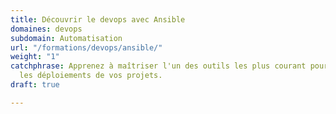 ```yaml
---
title: Découvrir le devops avec Ansible
domaines: devops
subdomain: Automatisation
url: "/formations/devops/ansible/"
weight: "1"
catchphrase: Apprenez à maîtriser l'un des outils les plus courant pour automatiser
  les déploiements de vos projets.
draft: true

---
```

